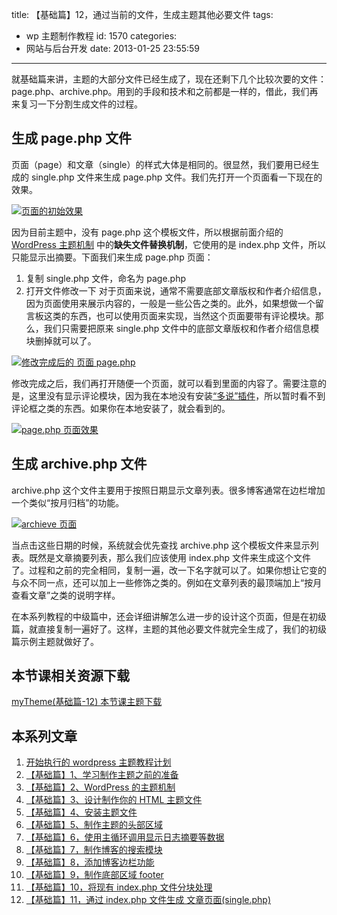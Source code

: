 title: 【基础篇】12，通过当前的文件，生成主题其他必要文件
tags:
  - wp 主题制作教程
id: 1570
categories:
  - 网站与后台开发
date: 2013-01-25 23:55:59

---

就基础篇来讲，主题的大部分文件已经生成了，现在还剩下几个比较次要的文件：page.php、archive.php。用到的手段和技术和之前都是一样的，借此，我们再来复习一下分割生成文件的过程。

## 生成 page.php 文件

页面（page）和文章（single）的样式大体是相同的。很显然，我们要用已经生成的 single.php 文件来生成 page.php 文件。我们先打开一个页面看一下现在的效果。

[![页面的初始效果](https://qxzm-cdn.sapi.work/blog/2013/01/1570/oth0.png)](https://qxzm-cdn.sapi.work/blog/2013/01/1570/oth0.png)

因为目前主题中，没有 page.php 这个模板文件，所以根据前面介绍的 [WordPress 主题机制](http://www.qianxingzhem.com/post-1251.html) 中的**缺失文件替换机制**，它使用的是 index.php 文件，所以只能显示出摘要。下面我们来生成 page.php 页面：

1.  复制 single.php 文件，命名为 page.php
2.  打开文件修改一下
    对于页面来说，通常不需要底部文章版权和作者介绍信息，因为页面使用来展示内容的，一般是一些公告之类的。此外，如果想做一个留言板这类的东西，也可以使用页面来实现，当然这个页面要带有评论模块。那么，我们只需要把原来 single.php 文件中的底部文章版权和作者介绍信息模块删掉就可以了。

[![修改完成后的 页面 page.php](https://qxzm-cdn.sapi.work/blog/2013/01/1570/oth1.png)](https://qxzm-cdn.sapi.work/blog/2013/01/1570/oth1.png)

修改完成之后，我们再打开随便一个页面，就可以看到里面的内容了。需要注意的是，这里没有显示评论模块，因为我在本地没有安装[“多说”插件](http://www.qianxingzhem.com/post-1568.html)，所以暂时看不到评论框之类的东西。如果你在本地安装了，就会看到的。

[![page.php 页面效果](https://qxzm-cdn.sapi.work/blog/2013/01/1570/oth2.png)](https://qxzm-cdn.sapi.work/blog/2013/01/1570/oth2.png)

## 生成 archive.php 文件

archive.php 这个文件主要用于按照日期显示文章列表。很多博客通常在边栏增加一个类似“按月归档”的功能。

[![archieve 页面](https://qxzm-cdn.sapi.work/blog/2013/01/1570/oth3.png)](https://qxzm-cdn.sapi.work/blog/2013/01/1570/oth3.png)

当点击这些日期的时候，系统就会优先查找 archive.php 这个模板文件来显示列表。既然是文章摘要列表，那么我们应该使用 index.php 文件来生成这个文件了。过程和之前的完全相同，复制一遍，改一下名字就可以了。如果你想让它变的与众不同一点，还可以加上一些修饰之类的。例如在文章列表的最顶端加上“按月查看文章”之类的说明字样。

在本系列教程的中级篇中，还会详细讲解怎么进一步的设计这个页面，但是在初级篇，就直接复制一遍好了。这样，主题的其他必要文件就完全生成了，我们的初级篇示例主题就做好了。

## 本节课相关资源下载

[myTheme(基础篇-12) 本节课主题下载](http://pan.baidu.com/share/link?shareid=196700&uk=706095745)

## 本系列文章

1.  [开始执行的 wordpress 主题教程计划](http://www.qianxingzhem.com/post-1235.html)
2.  [【基础篇】1、学习制作主题之前的准备](http://www.qianxingzhem.com/post-1247.html)
3.  [【基础篇】2、WordPress 的主题机制](http://www.qianxingzhem.com/post-1251.html)
4.  [【基础篇】3、设计制作你的 HTML 主题文件](http://www.qianxingzhem.com/post-1259.html)
5.  [【基础篇】4、安装主题文件](http://www.qianxingzhem.com/post-1268.html)
6.  [【基础篇】5、制作主题的头部区域](http://www.qianxingzhem.com/post-1304.html)
7.  [【基础篇】6，使用主循环调用显示日志摘要等数据](http://www.qianxingzhem.com/post-1502.html)
8.  [【基础篇】7，制作博客的搜索模块](http://www.qianxingzhem.com/post-1551.html)
9.  [【基础篇】8，添加博客边栏功能](http://www.qianxingzhem.com/post-1556.html)
10. [【基础篇】9，制作底部区域 footer](http://www.qianxingzhem.com/post-1564.html)
11. [【基础篇】10，将现有 index.php 文件分块处理](http://www.qianxingzhem.com/post-1566.html)
12. [【基础篇】11，通过 index.php 文件生成 文章页面(single.php)](http://www.qianxingzhem.com/post-1568.html)
